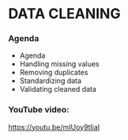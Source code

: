 # DATA CLEANING

### Agenda
- Agenda
- Handling missing values
- Removing duplicates
- Standardizing data
- Validating cleaned data

### YouTube video:
https://youtu.be/mIUoy9tljaI